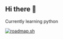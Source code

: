 ## Hi there 👋

Currently learning python


[![roadmap.sh](https://roadmap.sh/card/tall/6883511686548d698af7cb90?variant=dark)]([(https://roadmap.sh/u/makasdev)])



